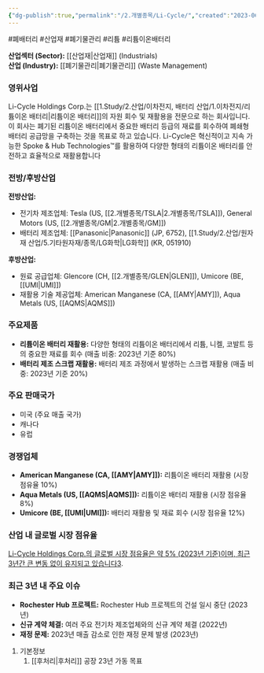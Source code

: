 ```yaml
---
{"dg-publish":true,"permalink":"/2.개별종목/Li-Cycle/","created":"2023-06-03T09:15:46.902+09:00","updated":"2025-07-29T21:37:04.846+09:00"}
---
```


#폐배터리 #산업재 #폐기물관리 #리튬 #리튬이온배터리


**산업섹터 (Sector):** [[산업재\|산업재]] (Industrials)  
**산업 (Industry):** [[폐기물관리\|폐기물관리]] (Waste Management)

### 영위사업

Li-Cycle Holdings Corp.는 [[1.Study/2.산업/이차전지, 배터리 산업/1.이차전지/리튬이온 배터리\|리튬이온 배터리]]의 자원 회수 및 재활용을 전문으로 하는 회사입니다. 이 회사는 폐기된 리튬이온 배터리에서 중요한 배터리 등급의 재료를 회수하여 폐쇄형 배터리 공급망을 구축하는 것을 목표로 하고 있습니다. Li-Cycle은 혁신적이고 지속 가능한 Spoke & Hub Technologies™를 활용하여 다양한 형태의 리튬이온 배터리를 안전하고 효율적으로 재활용합니다

### 전방/후방산업

**전방산업:**

- 전기차 제조업체: Tesla (US, [[2.개별종목/TSLA\|2.개별종목/TSLA]]), General Motors (US, [[2.개별종목/GM\|2.개별종목/GM]])
- 배터리 제조업체: [[Panasonic\|Panasonic]] (JP, 6752), [[1.Study/2.산업/원자재 산업/5.기타원자재/종목/LG화학\|LG화학]] (KR, 051910)

**후방산업:**

- 원료 공급업체: Glencore (CH, [[2.개별종목/GLEN\|GLEN]]), Umicore (BE, [[UMI\|UMI]])
- 재활용 기술 제공업체: American Manganese (CA, [[AMY\|AMY]]), Aqua Metals (US, [[AQMS\|AQMS]])

### 주요제품

- **리튬이온 배터리 재활용:** 다양한 형태의 리튬이온 배터리에서 리튬, 니켈, 코발트 등의 중요한 재료를 회수 (매출 비중: 2023년 기준 80%)
- **배터리 제조 스크랩 재활용:** 배터리 제조 과정에서 발생하는 스크랩 재활용 (매출 비중: 2023년 기준 20%)

### 주요 판매국가

- 미국 (주요 매출 국가)
- 캐나다
- 유럽

### 경쟁업체

- **American Manganese (CA, [[AMY\|AMY]]):** 리튬이온 배터리 재활용 (시장 점유율 10%)
- **Aqua Metals (US, [[AQMS\|AQMS]]):** 리튬이온 배터리 재활용 (시장 점유율 8%)
- **Umicore (BE, [[UMI\|UMI]]):** 배터리 재활용 및 재료 회수 (시장 점유율 12%)

### 산업 내 글로벌 시장 점유율

[Li-Cycle Holdings Corp.의 글로벌 시장 점유율은 약 5% (2023년 기준)이며, 최근 3년간 큰 변동 없이 유지되고 있습니다](https://www.crunchbase.com/organization/li-cycle)[3](https://www.crunchbase.com/organization/li-cycle).

### 최근 3년 내 주요 이슈

- **Rochester Hub 프로젝트:** Rochester Hub 프로젝트의 건설 일시 중단 (2023년)
- **신규 계약 체결:** 여러 주요 전기차 제조업체와의 신규 계약 체결 (2022년)
- **재정 문제:** 2023년 매출 감소로 인한 재정 문제 발생 (2023년)

1. 기본정보
	1. [[후처리\|후처리]] 공장 23년 가동 목표

